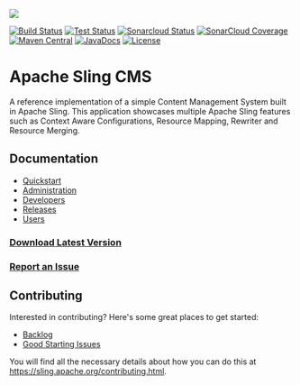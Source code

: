 [<img src="https://sling.apache.org/res/logos/sling.png"/>](https://sling.apache.org)

 [![Build Status](https://builds.apache.org/buildStatus/icon?job=Sling/sling-org-apache-sling-app-cms/master)](https://builds.apache.org/job/Sling/job/sling-org-apache-sling-app-cms/job/master) [![Test Status](https://img.shields.io/jenkins/t/https/builds.apache.org/job/Sling/job/sling-org-apache-sling-app-cms/job/master.svg)](https://builds.apache.org/job/Sling/job/sling-org-apache-sling-app-cms/job/master/test_results_analyzer/) [![Sonarcloud Status](https://sonarcloud.io/api/project_badges/measure?project=apache_sling-org-apache-sling-app-cms&metric=alert_status)](https://sonarcloud.io/dashboard?id=apache_sling-org-apache-sling-app-cms)  [![SonarCloud Coverage](https://sonarcloud.io/api/project_badges/measure?project=apache_sling-org-apache-sling-app-cms&metric=coverage)](https://sonarcloud.io/component_measures/metric/coverage/list?id=apache_sling-org-apache-sling-app-cms) [![Maven Central](https://maven-badges.herokuapp.com/maven-central/org.apache.sling/org.apache.sling.cms/badge.svg)](https://search.maven.org/#search%7Cga%7C1%7Cg%3A%22org.apache.sling%22%20a%3A%22org.apache.sling.cms%22) [![JavaDocs](https://www.javadoc.io/badge/org.apache.sling/org.apache.sling.cms.api.svg)](https://www.javadoc.io/doc/org.apache.sling/org.apache.sling.cms.api) [![License](https://img.shields.io/badge/License-Apache%202.0-blue.svg)](https://www.apache.org/licenses/LICENSE-2.0)

# Apache Sling CMS

A reference implementation of a simple Content Management System built in Apache Sling. This application showcases multiple Apache Sling features such as Context Aware Configurations, Resource Mapping, Rewriter and Resource Merging.

## Documentation

 * [Quickstart](docs/quickstart.md)
 * [Administration](docs/administration.md)
 * [Developers](docs/developers.md)
 * [Releases](docs/releases.md)
 * [Users](docs/users.md)
 
### [Download Latest Version](https://search.maven.org/remotecontent?filepath=org/apache/sling/org.apache.sling.cms.builder/0.14.0/org.apache.sling.cms.builder-0.14.0.jar)
### [Report an Issue](https://issues.apache.org/jira)

## Contributing

Interested in contributing? Here's some great places to get started:

 - [Backlog](https://issues.apache.org/jira/issues/?jql=project%20%3D%20SLING%20AND%20status%20%3D%20Open%20AND%20component%20in%20(%22App%20CMS%22%2C%20%22App%20CMS%20Reference%22))
 - [Good Starting Issues](https://issues.apache.org/jira/browse/SLING-8910?jql=project%20%3D%20SLING%20AND%20status%20%3D%20Open%20AND%20component%20in%20(%22App%20CMS%22%2C%20%22App%20CMS%20Reference%22)%20AND%20labels%20%3D%20newbie)

You will find all the necessary details about how you can do this at https://sling.apache.org/contributing.html.
